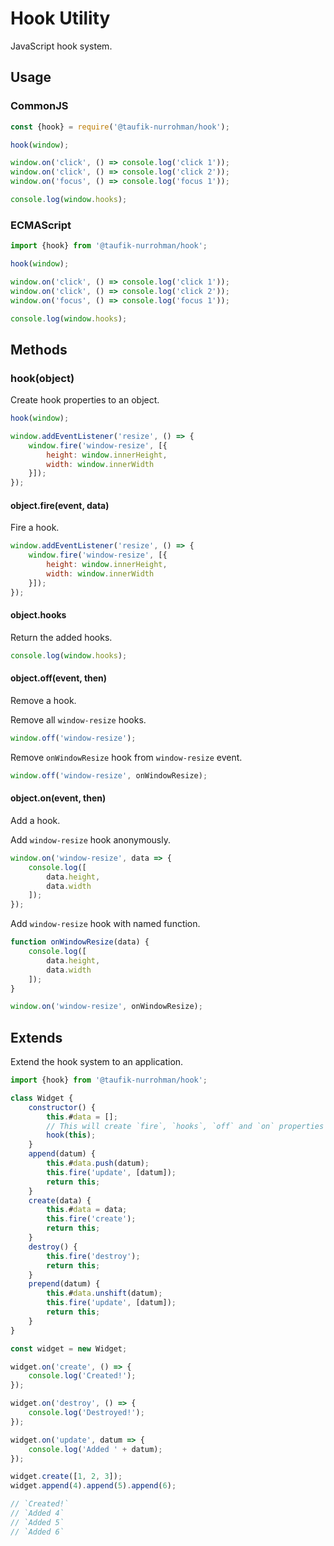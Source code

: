 Hook Utility
============

JavaScript hook system.

Usage
-----

### CommonJS

~~~ js
const {hook} = require('@taufik-nurrohman/hook');

hook(window);

window.on('click', () => console.log('click 1'));
window.on('click', () => console.log('click 2'));
window.on('focus', () => console.log('focus 1'));

console.log(window.hooks);
~~~

### ECMAScript

~~~ js
import {hook} from '@taufik-nurrohman/hook';

hook(window);

window.on('click', () => console.log('click 1'));
window.on('click', () => console.log('click 2'));
window.on('focus', () => console.log('focus 1'));

console.log(window.hooks);
~~~

Methods
-------

### hook(object)

Create hook properties to an object.

~~~ js
hook(window);

window.addEventListener('resize', () => {
    window.fire('window-resize', [{
        height: window.innerHeight,
        width: window.innerWidth
    }]);
});
~~~

#### object.fire(event, data)

Fire a hook.

~~~ js
window.addEventListener('resize', () => {
    window.fire('window-resize', [{
        height: window.innerHeight,
        width: window.innerWidth
    }]);
});
~~~

#### object.hooks

Return the added hooks.

~~~ js
console.log(window.hooks);
~~~

#### object.off(event, then)

Remove a hook.

Remove all `window-resize` hooks.

~~~ js
window.off('window-resize');
~~~

Remove `onWindowResize` hook from `window-resize` event.

~~~ js
window.off('window-resize', onWindowResize);
~~~

#### object.on(event, then)

Add a hook.

Add `window-resize` hook anonymously.

~~~ js
window.on('window-resize', data => {
    console.log([
        data.height,
        data.width
    ]);
});
~~~

Add `window-resize` hook with named function.

~~~ js
function onWindowResize(data) {
    console.log([
        data.height,
        data.width
    ]);
}

window.on('window-resize', onWindowResize);
~~~

Extends
-------

Extend the hook system to an application.

~~~ js
import {hook} from '@taufik-nurrohman/hook';

class Widget {
    constructor() {
        this.#data = [];
        // This will create `fire`, `hooks`, `off` and `on` properties
        hook(this);
    }
    append(datum) {
        this.#data.push(datum);
        this.fire('update', [datum]);
        return this;
    }
    create(data) {
        this.#data = data;
        this.fire('create');
        return this;
    }
    destroy() {
        this.fire('destroy');
        return this;
    }
    prepend(datum) {
        this.#data.unshift(datum);
        this.fire('update', [datum]);
        return this;
    }
}

const widget = new Widget;

widget.on('create', () => {
    console.log('Created!');
});

widget.on('destroy', () => {
    console.log('Destroyed!');
});

widget.on('update', datum => {
    console.log('Added ' + datum);
});

widget.create([1, 2, 3]);
widget.append(4).append(5).append(6);

// `Created!`
// `Added 4`
// `Added 5`
// `Added 6`
~~~